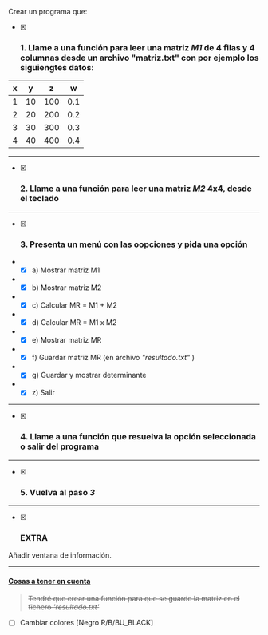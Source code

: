 Crear un programa que:
- [x] ###  1. Llame a una función para leer una matriz *M1* de 4 filas y 4 columnas desde un archivo "matriz.txt" con por ejemplo los siguiengtes datos:


| x | y | z | w |
|---|---|---|---|
|1|10|100|0.1|
|2|20|200|0.2|
|3|30|300|0.3|
|4|40|400|0.4|

___
- [x] ### 2. Llame a una función para leer una matriz _M2_ 4x4, desde el teclado
___
- [x] ### 3. Presenta un menú con las oopciones y pida una opción
- - [x] a) Mostrar matriz M1
- - [x] b) Mostrar matriz M2
- - [x] c) Calcular MR = M1 + M2
- - [x] d) Calcular MR = M1 x M2
- - [x] e) Mostrar matriz MR
- - [x] f) Guardar matriz MR (en archivo _"resultado.txt"_ )
- - [x] g) Guardar y mostrar determinante
- - [x] z) Salir
___
- [x] ### 4. Llame a una función que resuelva la opción seleccionada o salir del programa
___
- [x] ### 5. Vuelva al paso _3_
___
- [x] ### EXTRA
Añadir ventana de información.
___
#### <ins>Cosas a tener en cuenta</ins>

> ~~Tendré que crear una función para que se guarde la matriz en el fichero _'resultado.txt'_~~
- [ ] Cambiar colores [Negro R/B/BU_BLACK]